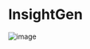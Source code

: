 # InsightGen

![image](https://github.com/user-attachments/assets/b1a5c97b-3391-44c0-a03f-a25b86ebb621)

